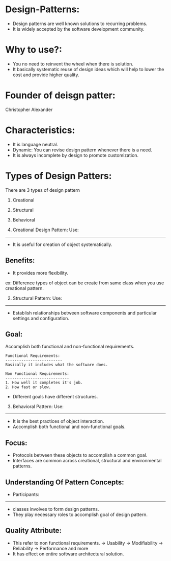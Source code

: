 # Design-Patterns:
* Design patterns are well known solutions to recurring problems.
* It is widely accepted by the software development community.

# Why to use?:
* You no need to reinvent the wheel when there is solution.
* It basically systematic reuse of design ideas which will help to lower the cost and provide higher quality.

# Founder of deisgn patter:
Christopher Alexander

# Characteristics:
* It is language neutral.
* Dynamic: You can revise design pattern whenever there is a need.
* It is always incomplete by design to promote customization.

# Types of Design Patters:
There are 3 types of design pattern
1. Creational
2. Structural
3. Behavioral

1. Creational Design Pattern:
Use:
------
* It is useful for creation of object systematically.

Benefits:
-----------
* It provides more flexibility.

ex: Difference types of object can be create from same class when you use creational pattern.

2. Structural Pattern:
Use:
-----
* Establish relationships between software components and particular settings and configuration.

Goal:
------
Accomplish both functional and non-functional requirements.

    Functional Requirements:
    -------------------------
    Basically it includes what the software does.

    Non Functional Requirements:
    ----------------------------
    1. How well it completes it's job.
    2. How fast or slow.

* Different goals have different structures.

3. Behavioral Pattern:
Use:
------
* It is the best practices of object interaction.
* Accomplish both functional and non-functional goals.

Focus:
------
* Protocols between these objects to accomplish a common goal.
* Interfaces are common across creational, structural and environmental patterns.

Understanding Of Pattern Concepts:
-----------------------------------
* Participants:
---------------
* classes involves to form design patterns.
* They play necessary roles to accomplish goal of design pattern.


Quality Attribute:
----------------------
* This refer to non functional requirements.
    -> Usability
    -> Modifiability
    -> Reliability
    -> Performance and more
* It has effect on entire software architectural solution.